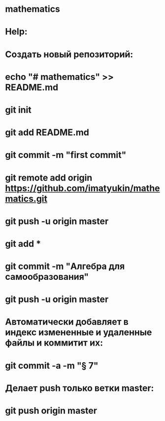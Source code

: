 # mathematics

# Help:

# Создать новый репозиторий:
# echo "# mathematics" >> README.md
# git init
# git add README.md
# git commit -m "first commit"
# git remote add origin https://github.com/imatyukin/mathematics.git
# git push -u origin master
# git add *
# git commit -m "Алгебра для самообразования"
# git push -u origin master

# Автоматически добавляет в индекс измененные и удаленные файлы и коммитит их:
# git commit -a -m "§ 7"

# Делает push только ветки master:
# git push origin master
